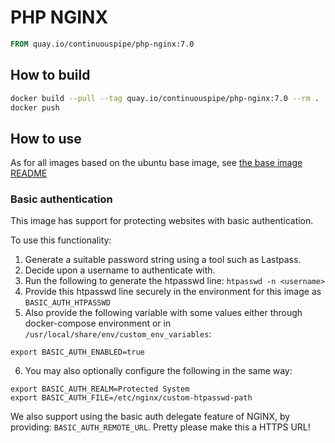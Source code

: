 # PHP NGINX

```Dockerfile
FROM quay.io/continuouspipe/php-nginx:7.0
```

## How to build
```bash
docker build --pull --tag quay.io/continuouspipe/php-nginx:7.0 --rm .
docker push
```

## How to use

As for all images based on the ubuntu base image, see
[the base image README](../../ubuntu/16.04/README.md)


### Basic authentication

This image has support for protecting websites with basic authentication.

To use this functionality:

1. Generate a suitable password string using a tool such as Lastpass.
2. Decide upon a username to authenticate with.
3. Run the following to generate the htpasswd line: `htpasswd -n <username>`
4. Provide this htpasswd line securely in the environment for this image as `BASIC_AUTH_HTPASSWD`
5. Also provide the following variable with some values either through docker-compose environment or in
   `/usr/local/share/env/custom_env_variables`:
  ```
  export BASIC_AUTH_ENABLED=true
  ```
6. You may also optionally configure the following in the same way:
  ```
  export BASIC_AUTH_REALM=Protected System
  export BASIC_AUTH_FILE=/etc/nginx/custom-htpasswd-path
  ```

We also support using the basic auth delegate feature of NGINX, by providing: `BASIC_AUTH_REMOTE_URL`.
Pretty please make this a HTTPS URL!
